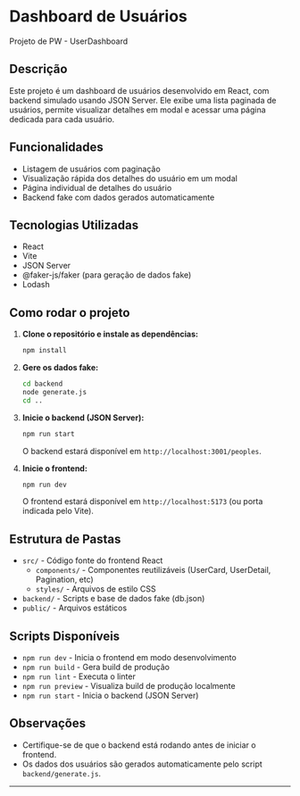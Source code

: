 # Dashboard de Usuários

Projeto de PW - UserDashboard

## Descrição

Este projeto é um dashboard de usuários desenvolvido em React, com backend simulado usando JSON Server. Ele exibe uma lista paginada de usuários, permite visualizar detalhes em modal e acessar uma página dedicada para cada usuário.

## Funcionalidades

- Listagem de usuários com paginação
- Visualização rápida dos detalhes do usuário em um modal
- Página individual de detalhes do usuário
- Backend fake com dados gerados automaticamente

## Tecnologias Utilizadas

- React
- Vite
- JSON Server
- @faker-js/faker (para geração de dados fake)
- Lodash

## Como rodar o projeto

1. **Clone o repositório e instale as dependências:**
   ```sh
   npm install
   ```

2. **Gere os dados fake:**
   ```sh
   cd backend
   node generate.js
   cd ..
   ```

3. **Inicie o backend (JSON Server):**
   ```sh
   npm run start
   ```
   O backend estará disponível em `http://localhost:3001/peoples`.

4. **Inicie o frontend:**
   ```sh
   npm run dev
   ```
   O frontend estará disponível em `http://localhost:5173` (ou porta indicada pelo Vite).

## Estrutura de Pastas

- `src/` - Código fonte do frontend React
  - `components/` - Componentes reutilizáveis (UserCard, UserDetail, Pagination, etc)
  - `styles/` - Arquivos de estilo CSS
- `backend/` - Scripts e base de dados fake (db.json)
- `public/` - Arquivos estáticos

## Scripts Disponíveis

- `npm run dev` - Inicia o frontend em modo desenvolvimento
- `npm run build` - Gera build de produção
- `npm run lint` - Executa o linter
- `npm run preview` - Visualiza build de produção localmente
- `npm run start` - Inicia o backend (JSON Server)

## Observações

- Certifique-se de que o backend está rodando antes de iniciar o frontend.
- Os dados dos usuários são gerados automaticamente pelo script `backend/generate.js`.

---
